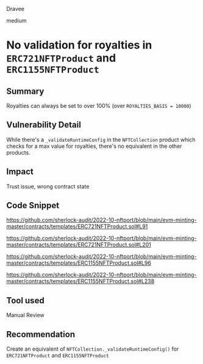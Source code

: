 Dravee

medium

# No validation for royalties in `ERC721NFTProduct` and `ERC1155NFTProduct`

## Summary
Royalties can always be set to over 100% (over `ROYALTIES_BASIS = 10000`)

## Vulnerability Detail
While there's a `_validateRuntimeConfig` in the `NFTCollection` product which checks for a max value for royalties, there's no equivalent in the other products. 

## Impact
Trust issue, wrong contract state

## Code Snippet
https://github.com/sherlock-audit/2022-10-nftport/blob/main/evm-minting-master/contracts/templates/ERC721NFTProduct.sol#L91

https://github.com/sherlock-audit/2022-10-nftport/blob/main/evm-minting-master/contracts/templates/ERC721NFTProduct.sol#L201

https://github.com/sherlock-audit/2022-10-nftport/blob/main/evm-minting-master/contracts/templates/ERC1155NFTProduct.sol#L96

https://github.com/sherlock-audit/2022-10-nftport/blob/main/evm-minting-master/contracts/templates/ERC1155NFTProduct.sol#L238

## Tool used

Manual Review

## Recommendation
Create an equivalent of `NFTCollection._validateRuntimeConfig()` for `ERC721NFTProduct` and `ERC1155NFTProduct`